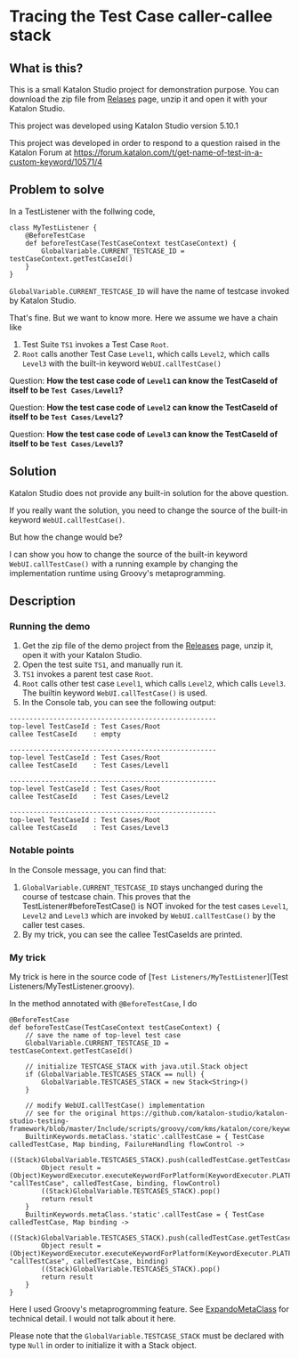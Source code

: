 # Tracing the Test Case caller-callee stack

## What is this?

This is a small Katalon Studio project for demonstration purpose. You can download the zip file from [Relases](https://github.com/kazurayam/TestCaseStack/releases) page, unzip it and open it with your Katalon Studio.

This project was developed using Katalon Studio version 5.10.1

This project was developed in order to respond to a question raised in the
Katalon Forum at
https://forum.katalon.com/t/get-name-of-test-in-a-custom-keyword/10571/4


## Problem to solve

In a TestListener with the follwing code,
```
class MyTestListener {
    @BeforeTestCase
    def beforeTestCase(TestCaseContext testCaseContext) {
        GlobalVariable.CURRENT_TESTCASE_ID = testCaseContext.getTestCaseId()
    }
}
```
`GlobalVariable.CURRENT_TESTCASE_ID` will have the name of testcase invoked by Katalon Studio.

That's fine. But we want to know more. Here we assume we have a chain like
1. Test Suite `TS1` invokes a Test Case `Root`.
2. `Root` calls another Test Case `Level1`, which calls `Level2`, which calls `Level3`  with the built-in keyword `WebUI.callTestCase()`

Question:
**How the test case code of `Level1` can know the TestCaseId of itself to be `Test Cases/Level1`?**

Question:
**How the test case code of `Level2` can know the TestCaseId of itself to be `Test Cases/Level2`?**

Question:
**How the test case code of `Level3` can know the TestCaseId of itself to be `Test Cases/Level3`?**

## Solution

Katalon Studio does not provide any built-in solution for the above question.

If you really want the solution, you need to change the source of the built-in keyword `WebUI.callTestCase()`.

But how the change would be?

I can show you how to change the source of the built-in keyword `WebUI.callTestCase()` with
a running example by changing the implementation runtime using Groovy's metaprogramming.

## Description

### Running the demo

1. Get the zip file of the demo project from the [Releases](https://github.com/kazurayam/TestCaseStack/releases) page, unzip it, open it with your Katalon Studio.
2. Open the test suite `TS1`, and manually run it.
3. `TS1` invokes a parent test case `Root`.
4. `Root` calls other test case `Level1`, which calls `Level2`, which calls `Level3`. The builtin keyword `WebUI.callTestCase()` is used.
5. In the Console tab, you can see the following output:

```
----------------------------------------------------
top-level TestCaseId : Test Cases/Root
callee TestCaseId    : empty

----------------------------------------------------
top-level TestCaseId : Test Cases/Root
callee TestCaseId    : Test Cases/Level1

----------------------------------------------------
top-level TestCaseId : Test Cases/Root
callee TestCaseId    : Test Cases/Level2

----------------------------------------------------
top-level TestCaseId : Test Cases/Root
callee TestCaseId    : Test Cases/Level3

```

### Notable points

In the Console message, you can find that:

1. `GlobalVariable.CURRENT_TESTCASE_ID` stays unchanged during the course of testcase chain. This proves that the TestListener#beforeTestCase() is NOT invoked for the test cases `Level1`, `Level2` and `Level3` which are invoked by  `WebUI.callTestCase()` by the caller test cases.
2. By my trick, you can see the callee TestCaseIds are printed.

### My trick

My trick is here in the source code of [`Test Listeners/MyTestListener`](Test Listeners/MyTestListener.groovy).

In the method annotated with `@BeforeTestCase`, I do

```
@BeforeTestCase
def beforeTestCase(TestCaseContext testCaseContext) {
    // save the name of top-level test case
    GlobalVariable.CURRENT_TESTCASE_ID = testCaseContext.getTestCaseId()

    // initialize TESTCASE_STACK with java.util.Stack object
    if (GlobalVariable.TESTCASES_STACK == null) {
        GlobalVariable.TESTCASES_STACK = new Stack<String>()
    }

    // modify WebUI.callTestCase() implementation
    // see for the original https://github.com/katalon-studio/katalon-studio-testing-framework/blob/master/Include/scripts/groovy/com/kms/katalon/core/keyword/BuiltinKeywords.groovy
    BuiltinKeywords.metaClass.'static'.callTestCase = { TestCase calledTestCase, Map binding, FailureHandling flowControl ->
        ((Stack)GlobalVariable.TESTCASES_STACK).push(calledTestCase.getTestCaseId())
        Object result = (Object)KeywordExecutor.executeKeywordForPlatform(KeywordExecutor.PLATFORM_BUILT_IN, "callTestCase", calledTestCase, binding, flowControl)
        ((Stack)GlobalVariable.TESTCASES_STACK).pop()
        return result
    }
    BuiltinKeywords.metaClass.'static'.callTestCase = { TestCase calledTestCase, Map binding ->
        ((Stack)GlobalVariable.TESTCASES_STACK).push(calledTestCase.getTestCaseId())
        Object result = (Object)KeywordExecutor.executeKeywordForPlatform(KeywordExecutor.PLATFORM_BUILT_IN, "callTestCase", calledTestCase, binding)
        ((Stack)GlobalVariable.TESTCASES_STACK).pop()
        return result
    }
}
```

Here I used Groovy's metaprogromming feature. See [ExpandoMetaClass](http://groovy-lang.org/metaprogramming.html#metaprogramming_emc) for technical detail. I would not talk about it here.

Please note that the `GlobalVariable.TESTCASE_STACK` must be declared with type `Null` in order to initialize it with a Stack object.
